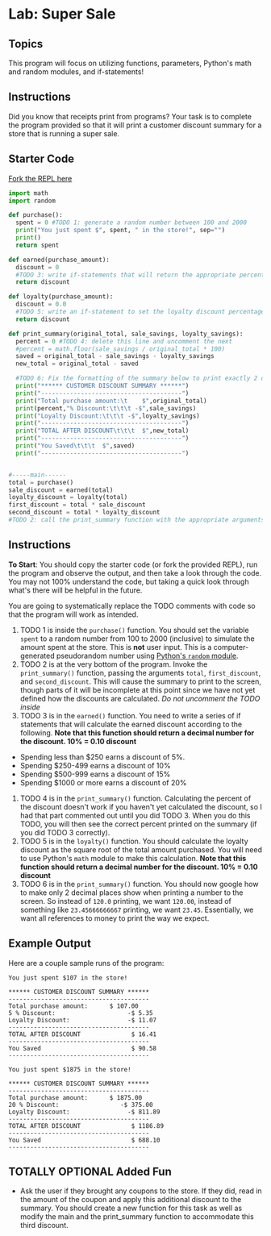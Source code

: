 # Lab: Super Sale

## Topics
This program will focus on utilizing functions, parameters, Python's math and random modules, and if-statements!

## Instructions
Did you know that receipts print from programs? Your task is to complete the program provided so that it will print a customer discount summary for a store that is running a super sale.

## Starter Code
[Fork the REPL here](https://repl.it/MgBr/5)

```python
import math
import random

def purchase():
  spent = 0 #TODO 1: generate a random number between 100 and 2000
  print("You just spent $", spent, " in the store!", sep="")
  print()
  return spent

def earned(purchase_amount):
  discount = 0
  #TODO 3: write if-statements that will return the appropriate percentage discount
  return discount

def loyalty(purchase_amount):
  discount = 0.0
  #TODO 5: write an if-statement to set the loyalty discount percentage
  return discount

def print_summary(original_total, sale_savings, loyalty_savings):
  percent = 0 #TODO 4: delete this line and uncomment the next
  #percent = math.floor(sale_savings / original_total * 100)
  saved = original_total - sale_savings - loyalty_savings
  new_total = original_total - saved

  #TODO 6: Fix the formatting of the summary below to print exactly 2 decimal places for each number
  print("****** CUSTOMER DISCOUNT SUMMARY ******")
  print("---------------------------------------")
  print("Total purchase amount:\t    $",original_total)
  print(percent,"% Discount:\t\t\t -$",sale_savings)
  print("Loyalty Discount:\t\t\t -$",loyalty_savings)
  print("---------------------------------------")
  print("TOTAL AFTER DISCOUNT\t\t\t  $",new_total)
  print("---------------------------------------")
  print("You Saved\t\t\t  $",saved)
  print("---------------------------------------")


#-----main------
total = purchase()
sale_discount = earned(total)
loyalty_discount = loyalty(total)
first_discount = total * sale_discount
second_discount = total * loyalty_discount
#TODO 2: call the print_summary function with the appropriate arguments
```

## Instructions
**To Start**: You should copy the starter code (or fork the provided REPL), run the program and observe the output, and then take a look through the code. You may not 100% understand the code, but taking a quick look through what's there will be helpful in the future.

You are going to systematically replace the TODO comments with code so that the program will work as intended.

1. TODO 1 is inside the `purchase()` function. You should set the variable `spent` to a random number from 100 to 2000 (inclusive) to simulate the amount spent at the store. This is **not** user input. This is a computer-generated pseudorandom number using [Python's `random` module](https://docs.python.org/3/library/random.html).
1. TODO 2 is at the very bottom of the program. Invoke the `print_summary()` function, passing the arguments `total`, `first_discount`, and `second_discount`. This will cause the summary to print to the screen, though parts of it will be incomplete at this point since we have not yet defined how the discounts are calculated. _Do not uncomment the TODO inside_
1. TODO 3 is in the `earned()` function. You need to write a series of if statements that will calculate the earned discount according to the following. **Note that this function should return a decimal number for the discount. 10% = 0.10 discount**
  - Spending less than $250 earns a discount of 5%.
  - Spending $250-499 earns a discount of 10%
  - Spending $500-999 earns a discount of 15%
  - Spending $1000 or more earns a discount of 20%
1. TODO 4 is in the `print_summary()` function. Calculating the percent of the discount doesn't work if you haven't yet calculated the discount, so I had that part commented out until you did TODO 3. When you do this TODO, you will then see the correct percent printed on the summary (if you did TODO 3 correctly).
1. TODO 5 is in the `loyalty()` function. You should calculate the loyalty discount as the square root of the total amount purchased. You will need to use Python's `math` module to make this calculation. **Note that this function should return a decimal number for the discount. 10% = 0.10 discount**
1. TODO 6 is in the `print_summary()` function. You should now google how to make only 2 decimal places show when printing a number to the screen. So instead of `120.0` printing, we want `120.00`, instead of something like `23.45666666667` printing, we want `23.45`. Essentially, we want all references to money to print the way we expect.

## Example Output
Here are a couple sample runs of the program:
```
You just spent $107 in the store!

****** CUSTOMER DISCOUNT SUMMARY ******
---------------------------------------
Total purchase amount:	    $ 107.00
5 % Discount:			         -$ 5.35
Loyalty Discount:			     -$ 11.07
---------------------------------------
TOTAL AFTER DISCOUNT			  $ 16.41
---------------------------------------
You Saved			              $ 90.58
---------------------------------------
```

```
You just spent $1875 in the store!

****** CUSTOMER DISCOUNT SUMMARY ******
---------------------------------------
Total purchase amount:	    $ 1875.00
20 % Discount:			       -$ 375.00
Loyalty Discount:			     -$ 811.89
---------------------------------------
TOTAL AFTER DISCOUNT			  $ 1186.89
---------------------------------------
You Saved			              $ 688.10
---------------------------------------
```

## TOTALLY OPTIONAL Added Fun
- Ask the user if they brought any coupons to the store. If they did, read in the amount of the coupon and apply this additional discount to the summary. You should create a new function for this task as well as modify the main and the print_summary function to accommodate this third discount.
